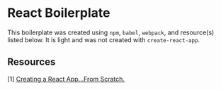 # React Boilerplate

This boilerplate was created using `npm`, `babel`, `webpack`, and resource(s) listed below. It is light and was not created with `create-react-app`.

## Resources

[1] [Creating a React App...From Scratch.](https://blog.usejournal.com/creating-a-react-app-from-scratch-f3c693b84658)
